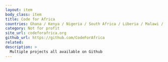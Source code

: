 ```yaml
---
layout: item
body_class: item
title: Code for Africa
countries: Ghana / Kenya / Nigeria / South Africa / Liberia / Malawi / Mozambique / Tanzania
category: Not for profit
site_url: codeforafrica.org
github_url: https://github.com/CodeForAfrica
related: 
description: >
  Multiple projects all available on Github
---
```


